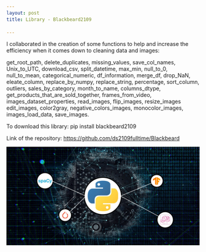 ```yaml
---
layout: post
title: Library - Blackbeard2109

---
```


I collaborated in the creation of some functions to help and increase the efficiency when it comes down to cleaning data and images:

get_root_path, delete_duplicates, missing_values, save_col_names, Unix_to_UTC, download_csv, split_datetime, max_min, null_to_0, null_to_mean, categorical_numeric, df_information, merge_df, drop_NaN, eleate_column, replace_by_numpy, replace_string, percentage, sort_column, outliers, sales_by_category, month_to_name, columns_dtype, get_products_that_are_sold_together, frames_from_video, images_dataset_properties, read_images, flip_images, resize_images edit_images, color2gray, negative_colors_images, monocolor_images, images_load_data, save_images.

To download this library: pip install blackbeard2109

Link of the repository: https://github.com/ds2109fulltime/Blackbeard

![Getting Started](https://raw.githubusercontent.com/carlos-hernandez1993/images_machinelearning/main/images/python-library-1.jpg)

